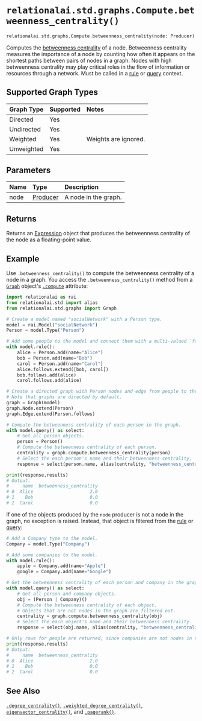 # `relationalai.std.graphs.Compute.betweenness_centrality()`

```python
relationalai.std.graphs.Compute.betweenness_centrality(node: Producer) -> Expression
```

Computes the [betweenness centrality](https://en.wikipedia.org/wiki/Betweenness_centrality) of a node.
Betweenness centrality measures the importance of a node
by counting how often it appears on the shortest paths between pairs of nodes in a graph.
Nodes with high betweenness centrality may play critical roles in the flow of information or resources through a network.
Must be called in a [rule](../../../Model/rule.md) or [query](../../../Model/query.md) context.

## Supported Graph Types

| Graph Type | Supported | Notes |
| :--- | :--- | :------ |
| Directed | Yes |   |
| Undirected | Yes |   |
| Weighted | Yes | Weights are ignored. |
| Unweighted | Yes |   |

## Parameters

| Name | Type | Description |
| :--- | :--- | :------ |
| node | [Producer](../../../Producer.md) | A node in the graph. |

## Returns

Returns an [Expression](../../../Expression.md) object that produces
the betweenness centrality of the node as a floating-point value.

## Example

Use `.betweenness_centrality()` to compute the betweenness centrality of a node in a graph.
You access the `.betweenness_centrality()` method from a [`Graph`](../Graph.md) object's
[`.compute`](../Graph/compute.md) attribute:

```python
import relationalai as rai
from relationalai.std import alias
from relationalai.std.graphs import Graph

# Create a model named "socialNetwork" with a Person type.
model = rai.Model("socialNetwork")
Person = model.Type("Person")

# Add some people to the model and connect them with a multi-valued `follows` property.
with model.rule():
    alice = Person.add(name="Alice")
    bob = Person.add(name="Bob")
    carol = Person.add(name="Carol")
    alice.follows.extend([bob, carol])
    bob.follows.add(alice)
    carol.follows.add(alice)

# Create a directed graph with Person nodes and edge from people to the people they follow.
# Note that graphs are directed by default.
graph = Graph(model)
graph.Node.extend(Person)
graph.Edge.extend(Person.follows)

# Compute the betweenness centrality of each person in the graph.
with model.query() as select:
    # Get all person objects.
    person = Person()
    # Compute the betweenness centrality of each person.
    centrality = graph.compute.betweenness_centrality(person)
    # Select the each person's name and their betweenness centrality.
    response = select(person.name, alias(centrality, "betweenness_centrality"))

print(response.results)
# Output:
#     name  betweenness_centrality
# 0  Alice                     2.0
# 1    Bob                     0.0
# 2  Carol                     0.0
```

If one of the objects produced by the `node` producer is not a node in the graph, no exception is raised.
Instead, that object is filtered from the [rule](../../../Model/rule.md) or [query](../../../Model/query.md):

```python
# Add a Company type to the model.
Company = model.Type("Company")

# Add some companies to the model.
with model.rule():
    apple = Company.add(name="Apple")
    google = Company.add(name="Google")

# Get the betweenness centrality of each person and company in the graph.
with model.query() as select:
    # Get all person and company objects.
    obj = (Person | Company)()
    # Compute the betweenness centrality of each object.
    # Objects that are not nodes in the graph are filtered out.
    centrality = graph.compute.betweenness_centrality(obj)
    # Select the each object's name and their betweenness centrality.
    response = select(obj.name, alias(centrality, "betweenness_centrality"))

# Only rows for people are returned, since companies are not nodes in the graph.
print(response.results)
# Output:
#     name  betweenness_centrality
# 0  Alice                     2.0
# 1    Bob                     0.0
# 2  Carol                     0.0
```

## See Also

[`.degree_centrality()`](./degree_centrality.md),
[`.weighted_degree_centrality()`](./weighted_degree_centrality.md),
[`eigenvector_centrality()`](./eigenvector_centrality.md),
and [`.pagerank()`](./pagerank.md).
